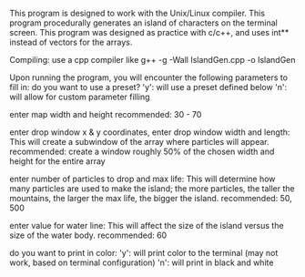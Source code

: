 This program is designed to work with the Unix/Linux compiler. This program procedurally generates an island of characters on the terminal screen.
This program was designed as practice with c/c++, and uses int** instead of vectors for the arrays.

Compiling: use a cpp compiler like
g++ -g -Wall IslandGen.cpp -o IslandGen

Upon running the program, you will encounter the following parameters to fill in:
do you want to use a preset?
'y': will use a preset defined below
'n': will allow for custom parameter filling

enter map width and height
recommended: 30 - 70

enter drop window x & y coordinates, enter drop window width and length:
This will create a subwindow of the array where particles will appear.
recommended: create a window roughly 50% of the chosen width and height for the entire array

enter number of particles to drop and max life:
This will determine how many particles are used to make the island; the more particles, the taller the mountains, the larger the max life, the bigger the island.
recommended: 50, 500

enter value for water line:
This will affect the size of the island versus the size of the water body.
recommended: 60

do you want to print in color:
'y': will print color to the terminal (may not work, based on terminal configuration)
'n': will print in black and white